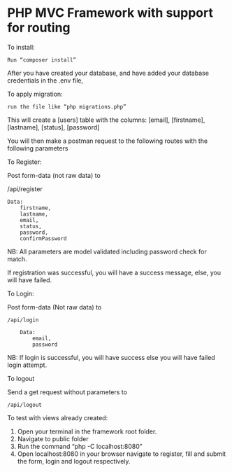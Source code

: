 # PHP MVC Framework with support for routing

To install:

	Run “composer install”
	
After you have created your database, and have added your database credentials in the .env file, 

To apply migration:

	run the file like “php migrations.php”
	
This will create a [users] table with the columns: [email], [firstname], [lastname], [status], [password]


You will then make a postman request to the following routes with the following parameters


To Register:

Post form-data (not raw data) to 


/api/register 

	Data: 
		firstname,
		lastname,
		email,
		status,
		password,
		confirmPassword

	
NB: All parameters are model validated including password check for match.
	
If registration was successful, you will have a success message, else, you will have failed.


To Login:

Post form-data (Not raw data) to 

	/api/login
	
		Data:	
			email,
			password
			
NB: If login is successful, you will have success else you will have failed login attempt.

To logout

Send a get request without parameters to 

	/api/logout

To test with views already created:

1.	Open your terminal in the framework root folder.
2.	Navigate to public folder
3.	Run the command “php -C localhost:8080”
4.	Open localhost:8080 in your browser navigate to register, fill and submit the form, login and logout respectively. 
